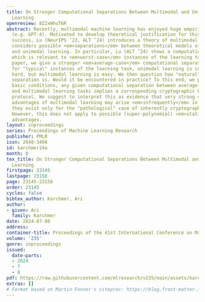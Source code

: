 ```yaml
---
title: On Stronger Computational Separations Between Multimodal and Unimodal Machine
  Learning
openreview: 8Z2xWhuT6R
abstract: Recently, multimodal machine learning has enjoyed huge empirical success
  (e.g. GPT-4). Motivated to develop theoretical justification for this empirical
  success, Lu (NeurIPS ’23, ALT ’24) introduces a theory of multimodal learning, and
  considers possible <em>separations</em> between theoretical models of multimodal
  and unimodal learning. In particular, Lu (ALT ’24) shows a computational separation,
  which is relevant to <em>worst-case</em> instances of the learning task. In this
  paper, we give a stronger <em>average-case</em> computational separation, where
  for "typical" instances of the learning task, unimodal learning is computationally
  hard, but multimodal learning is easy. We then question how "natural" the average-case
  separation is. Would it be encountered in practice? To this end, we prove that under
  basic conditions, any given computational separation between average-case unimodal
  and multimodal learning tasks implies a corresponding cryptographic key agreement
  protocol. We suggest to interpret this as evidence that very strong <em>computational</em>
  advantages of multimodal learning may arise <em>infrequently</em> in practice, since
  they exist only for the "pathological" case of inherently cryptographic distributions.
  However, this does not apply to possible (super-polynomial) <em>statistical</em>
  advantages.
layout: inproceedings
series: Proceedings of Machine Learning Research
publisher: PMLR
issn: 2640-3498
id: karchmer24a
month: 0
tex_title: On Stronger Computational Separations Between Multimodal and Unimodal Machine
  Learning
firstpage: 23145
lastpage: 23158
page: 23145-23158
order: 23145
cycles: false
bibtex_author: Karchmer, Ari
author:
- given: Ari
  family: Karchmer
date: 2024-07-08
address:
container-title: Proceedings of the 41st International Conference on Machine Learning
volume: '235'
genre: inproceedings
issued:
  date-parts:
  - 2024
  - 7
  - 8
pdf: https://raw.githubusercontent.com/mlresearch/v235/main/assets/karchmer24a/karchmer24a.pdf
extras: []
# Format based on Martin Fenner's citeproc: https://blog.front-matter.io/posts/citeproc-yaml-for-bibliographies/
---
```

